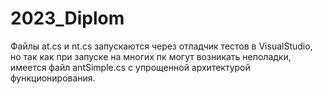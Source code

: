 # 2023_Diplom
Файлы at.cs и nt.cs запускаются через отладчик тестов в VisualStudio, но так как при запуске на многих пк могут возникать неполадки, имеется файл antSimple.cs с упрощенной архитектурой функционирования.
